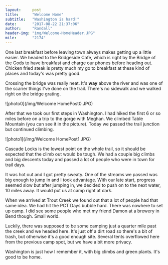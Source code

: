 ```yaml
---
layout:     post
title:      "Welcome Home"
subtitle:   "Washington is hard!"
date:       "2017-08-22 21:37:06"
author:     "Randall"
header-img: "img/Welcome-HomeHeader.JPG"
mile:       "2174"
---
```

One last breakfast before leaving town always makes getting up a little easier. We headed to the Bridgeside Cafe, which is right by the Bridge of the Gods to have breakfast and charge our phones before heading out. Chicken fried steak is pretty much my go to breakfast at these kind of places and today's was pretty good. 

Crossing the bridge was really neat. It's **way** above the river and was one of the scarier things I've done on the trail. There's no sidewalk and we walked right on the bridge grating.

![photo0](/img/Welcome HomePost0.JPG)

After that we took our first steps in Washington. I had hiked the first 6 or so miles before on a trip to the gorge with Meghan. We climbed Table Mountain (you can see it in the picture). Today we passed the trail junction but continued climbing.

![photo1](/img/Welcome HomePost1.JPG)

Cascade Locks is the lowest point on the whole trail, so it should be expected that the climb out would be tough. We had a couple big climbs and big descents today and passed a lot of people who were in town for trail days.

It was hot out and I got pretty sweaty. One of the streams we passed was big enough to jump in and I took advantage. With our late start, progress seemed slow but after jumping in, we decided to push on to the next water, 10 miles away. It would put us at camp right at dark.

When we arrived at Trout Creek we found out that a lot of people had that same idea. We had hit the PCT Days bubble hard. There was nowhere to set up camp. I did see some people who met my friend Damon at a brewery in Bend though. Small world.

Luckily, there was supposed to be some camping just a quarter mile past the creek and we headed here. It's just off a dirt road so there's a bit of trash, but otherwise it's a good enough site. Several tents overflowed here from the previous camp spot, but we have a bit more privacy.

Washington is just how I remember it, with big climbs and green plants. It's good to be home.
